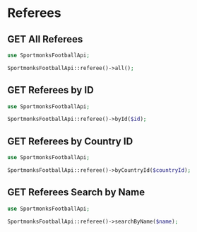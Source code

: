 # Referees

## GET All Referees

```php
use SportmonksFootballApi;

SportmonksFootballApi::referee()->all();
```

## GET Referees by ID

```php
use SportmonksFootballApi;

SportmonksFootballApi::referee()->byId($id);
```

## GET Referees by Country ID

```php
use SportmonksFootballApi;

SportmonksFootballApi::referee()->byCountryId($countryId);
```

## GET Referees Search by Name

```php
use SportmonksFootballApi;

SportmonksFootballApi::referee()->searchByName($name);
```